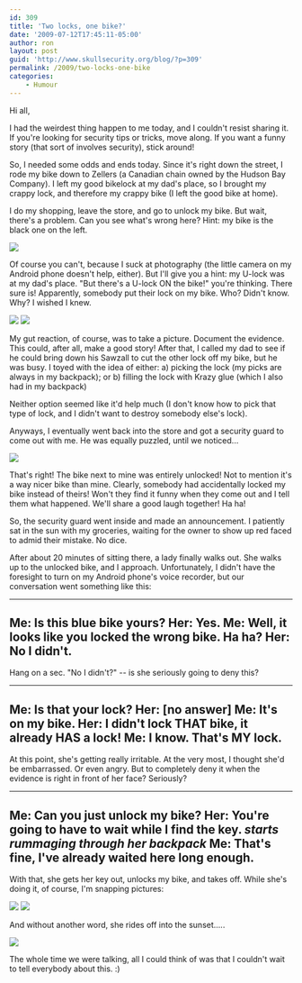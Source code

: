 ```yaml
---
id: 309
title: 'Two locks, one bike?'
date: '2009-07-12T17:45:11-05:00'
author: ron
layout: post
guid: 'http://www.skullsecurity.org/blog/?p=309'
permalink: /2009/two-locks-one-bike
categories:
    - Humour
---
```


<p>Hi all,</p>
<p>I had the weirdest thing happen to me today, and I couldn't resist sharing it. If you're looking for security tips or tricks, move along. If you want a funny story (that sort of involves security), stick around! </p>
<!--more-->
<p>So, I needed some odds and ends today. Since it's right down the street, I rode my bike down to Zellers (a Canadian chain owned by the Hudson Bay Company). I left my good bikelock at my dad's place, so I brought my crappy lock, and therefore my crappy bike (I left the good bike at home). </p>
<p>I do my shopping, leave the store, and go to unlock my bike. But wait, there's a problem. Can you see what's wrong here? Hint: my bike is the black one on the left. </p>
<img src="https://blogdata.skullsecurity.org/twolocks-1.jpg">
<p>Of course you can't, because I suck at photography (the little camera on my Android phone doesn't help, either). But I'll give you a hint: my U-lock was at my dad's place. &quot;But there's a U-lock ON the bike!&quot; you're thinking. There sure is! Apparently, somebody put their lock on my bike. Who? Didn't know. Why? I wished I knew. </p>
<img src="https://blogdata.skullsecurity.org/twolocks-2.jpg">
<img src="https://blogdata.skullsecurity.org/twolocks-3.jpg">
<p>My gut reaction, of course, was to take a picture. Document the evidence. This could, after all, make a good story! After that, I called my dad to see if he could bring down his Sawzall to cut the other lock off my bike, but he was busy. I toyed with the idea of either:
a) picking the lock (my picks are always in my backpack); or
b) filling the lock with Krazy glue (which I also had in my backpack)</p>
<p>Neither option seemed like it'd help much (I don't know how to pick that type of lock, and I didn't want to destroy somebody else's lock). </p>
<p>Anyways, I eventually went back into the store and got a security guard to come out with me. He was equally puzzled, until we noticed...</p>
<img src="https://blogdata.skullsecurity.org/twolocks-4.jpg">
<p>That's right! The bike next to mine was entirely unlocked! Not to mention it's a way nicer bike than mine. Clearly, somebody had accidentally locked my bike instead of theirs! Won't they find it funny when they come out and I tell them what happened. We'll share a good laugh together! Ha ha! </p>
<p>So, the security guard went inside and made an announcement. I patiently sat in the sun with my groceries, waiting for the owner to show up red faced to admid their mistake. No dice. </p>
<p>After about 20 minutes of sitting there, a lady finally walks out. She walks up to the unlocked bike, and I approach. Unfortunately, I didn't have the foresight to turn on my Android phone's voice recorder, but our conversation went something like this:</p>
<hr />
<h2>Me: Is this blue bike yours?
Her: Yes.
Me: Well, it looks like you locked the wrong bike. Ha ha?
Her: No I didn't. </h2>
<p>Hang on a sec. &quot;No I didn't?&quot; -- is she seriously going to deny this?</p>
<hr />
<h2>Me: Is that your lock?
Her: [no answer]
Me: It's on my bike.
Her: I didn't lock THAT bike, it already HAS a lock!
Me: I know. That's MY lock. </h2>
<p>At this point, she's getting really irritable. At the very most, I thought she'd be embarrassed. Or even angry. But to completely deny it when the evidence is right in front of her face? Seriously?</p>
<hr />
<h2>Me: Can you just unlock my bike?
Her: You're going to have to wait while I find the key. <em>starts rummaging through her backpack</em>
Me: That's fine, I've already waited here long enough. </h2>
<p>With that, she gets her key out, unlocks my bike, and takes off. While she's doing it, of course, I'm snapping pictures:</p>
<img src="https://blogdata.skullsecurity.org/twolocks-5.jpg">
<img src="https://blogdata.skullsecurity.org/twolocks-6.jpg">
<p>And without another word, she rides off into the sunset.....</p>
<img src="https://blogdata.skullsecurity.org/twolocks-7.jpg">
<p>The whole time we were talking, all I could think of was that I couldn't wait to tell everybody about this. :)</p>